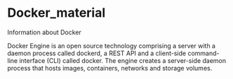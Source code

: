 # Docker_material
Information about Docker

Docker Engine is an open source technology comprising a server with a daemon process called dockerd, a REST API and a client-side command-line interface (CLI) called docker. The engine creates a server-side daemon process that hosts images, containers, networks and storage volumes.
